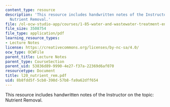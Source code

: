 ```yaml
---
content_type: resource
description: 'This resource includes handwritten notes of the Instructor on the topic:
  Nutrient Removal.'
file: /ol-ocw-studio-app/courses/1-85-water-and-wastewater-treatment-engineering-spring-2006/8b8fdd5f5cb8398d57b8fa9a62dff654_l20_nutrient_rem.pdf
file_size: 3508754
file_type: application/pdf
learning_resource_types:
- Lecture Notes
license: https://creativecommons.org/licenses/by-nc-sa/4.0/
ocw_type: OCWFile
parent_title: Lecture Notes
parent_type: CourseSection
parent_uid: 53836d89-9990-4e27-f37a-22369d6af070
resourcetype: Document
title: l20_nutrient_rem.pdf
uid: 8b8fdd5f-5cb8-398d-57b8-fa9a62dff654
---
```

This resource includes handwritten notes of the Instructor on the topic: Nutrient Removal.